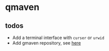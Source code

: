 # qmaven

## todos

- Add a terminal interface with `curser` or `urwid`
- Add gmaven repository, see [here](https://developer.android.com/studio/build/dependencies#gmaven-access)